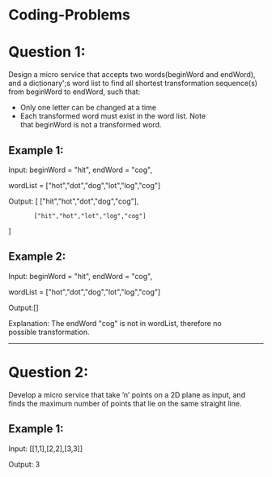 # Coding-Problems

# Question 1:
Design a micro service that accepts two words(beginWord and endWord), and a dictionary';s word list to find all shortest transformation sequence(s) from beginWord to endWord, such that:
- Only one letter can be changed at a time
- Each transformed word must exist in the word list. Note that beginWord is not a transformed word.

## Example 1:
Input:
beginWord = "hit",
endWord = "cog",

wordList = ["hot","dot","dog","lot","log","cog"]


Output:
[
  ["hit","hot","dot","dog","cog"],
  
           ["hit","hot","lot","log","cog"]
]

## Example 2:
Input:
beginWord = "hit",
endWord = "cog",

wordList = ["hot","dot","dog","lot","log","cog"]

Output:[]

Explanation: The endWord &quot;cog&quot; is not in wordList, therefore no possible transformation.

----------------------------------------------------------------------------------------------------------------------------------------

# Question 2:
Develop a micro service that take ’n’ points on a 2D plane as input, and finds the maximum number of points that lie on the same straight line.

## Example 1:

Input: [[1,1],[2,2],[3,3]]

Output: 3
